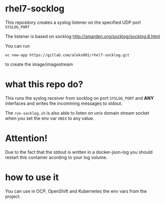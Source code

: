 # rhel7-socklog

This repository creates a syslog listener on the specified UDP port `SYSLOG_PORT`

The listener is based on socklog http://smarden.org/socklog/socklog.8.html

You can run

```
oc new-app https://gitlab.com/aleks001/rhel7-socklog.git
```

to create the image/imagestream


# what this repo do?

This runs the syslog receiver from socklog on port `SYSLOG_PORT` and **ANY** 
interfaces and writes the incomming messages to stdout.

The `run-socklog.sh` is also able to listen on unix domain stream socket when 
you set the env var `UNIX` to any value.

# Attention!

Due to the fact that the stdout is written in a docker-json-log you should 
restart this container acording to your log volume.

# how to use it

You can use in OCP, OpenShift and Kubernetes the env vars from the project.


